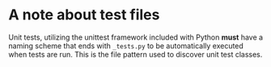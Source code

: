 # A note about test files
Unit tests, utilizing the unittest framework included with Python **must** have a naming scheme that ends with `_tests.py` to be automatically executed when tests are run. This is the file pattern used to discover unit test classes.